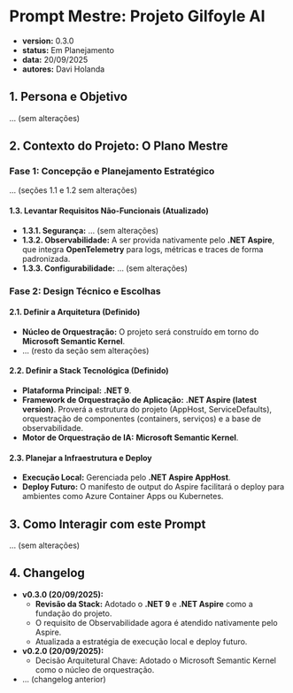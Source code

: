 # Prompt Mestre: Projeto Gilfoyle AI
- **version:** 0.3.0
- **status:** Em Planejamento
- **data:** 20/09/2025
- **autores:** Davi Holanda

## 1. Persona e Objetivo
... (sem alterações)

## 2. Contexto do Projeto: O Plano Mestre

### **Fase 1: Concepção e Planejamento Estratégico**
... (seções 1.1 e 1.2 sem alterações)

#### **1.3. Levantar Requisitos Não-Funcionais (Atualizado)**
- **1.3.1. Segurança:** ... (sem alterações)
- **1.3.2. Observabilidade:** A ser provida nativamente pelo **.NET Aspire**, que integra **OpenTelemetry** para logs, métricas e traces de forma padronizada.
- **1.3.3. Configurabilidade:** ... (sem alterações)

### **Fase 2: Design Técnico e Escolhas**

#### **2.1. Definir a Arquitetura (Definido)**
- **Núcleo de Orquestração:** O projeto será construído em torno do **Microsoft Semantic Kernel**.
- ... (resto da seção sem alterações)

#### **2.2. Definir a Stack Tecnológica (Definido)**
- **Plataforma Principal:** **.NET 9**.
- **Framework de Orquestração de Aplicação:** **.NET Aspire (latest version)**. Proverá a estrutura do projeto (AppHost, ServiceDefaults), orquestração de componentes (containers, serviços) e a base de observabilidade.
- **Motor de Orquestração de IA:** **Microsoft Semantic Kernel**.

#### **2.3. Planejar a Infraestrutura e Deploy**
- **Execução Local:** Gerenciada pelo **.NET Aspire AppHost**.
- **Deploy Futuro:** O manifesto de output do Aspire facilitará o deploy para ambientes como Azure Container Apps ou Kubernetes.

## 3. Como Interagir com este Prompt
... (sem alterações)

## 4. Changelog
- **v0.3.0 (20/09/2025):**
  - **Revisão da Stack:** Adotado o **.NET 9** e **.NET Aspire** como a fundação do projeto.
  - O requisito de Observabilidade agora é atendido nativamente pelo Aspire.
  - Atualizada a estratégia de execução local e deploy futuro.
- **v0.2.0 (20/09/2025):**
  - Decisão Arquitetural Chave: Adotado o Microsoft Semantic Kernel como o núcleo de orquestração.
- ... (changelog anterior)